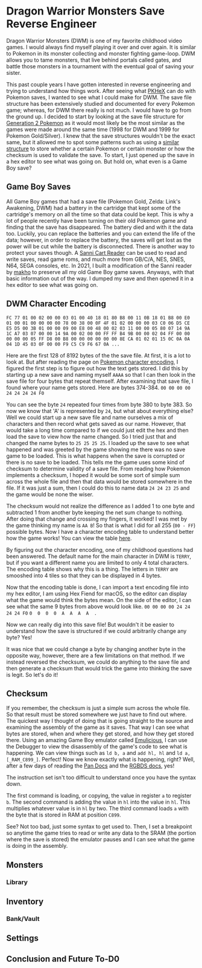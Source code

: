 # Dragon Warrior Monsters Save Reverse Engineer

Dragon Warrior Monsters (DWM) is one of my favorite childhood video games. I would always find myself playing it over and over again. It is similar to Pokemon in its monster collecting and monster fighting game-loop. DWM allows you to tame monsters, that live behind portals called gates, and battle those monsters in a tournament with the eventual goal of saving your sister. 

This past couple years I have gotten interested in reverse engineering and trying to understand how things work. After seeing what [PKHeX](https://github.com/kwsch/PKHeX) can do with Pokemon saves, I wanted to see what I could make for DWM. The save file structure has been extensively studied and documented for every Pokemon game; whereas, for DWM there really is not much. I would have to go from the ground up. I decided to start by looking at the save file structure for [Generation 2 Pokemon](https://bulbapedia.bulbagarden.net/wiki/Save_data_structure_%28Generation_II%29) as it would most likely be the most similar as the games were made around the same time (1998 for DWM and 1999 for Pokemon Gold/Silver). I knew that the save structures wouldn't be the exact same, but it allowed me to spot some patterns such as using a [similar structure](https://bulbapedia.bulbagarden.net/wiki/Save_data_structure_%28Generation_II%29#Pok.C3.A9dex_owned.2C_Pok.C3.A9dex_seen) to store whether a certain Pokemon or certain monster or how the checksum is used to validate the save. To start, I just opened up the save in a hex editor to see what was going on. But hold on, what even is a Game Boy save?


## Game Boy Saves

All Game Boy games that had a save file (Pokemon Gold, Zelda: Link's Awakening, DWM) had a battery in the cartridge that kept some of the cartridge's memory on all the time so that data could be kept. This is why a lot of people recently have been turning on their old Pokemon game and finding that the save has disappeared. The battery died and with it the data too. Luckily, you can replace the batteries and you can extend the life of the data; however, in order to replace the battery, the saves will get lost as the power will be cut while the battery is disconnected. There is another way to protect your saves though. A [Sanni Cart Reader](https://github.com/sanni/cartreader) can be used to read and write saves, read game roms, and much more from GB/C/A, NES, SNES, N64, SEGA consoles, etc. In 2021, I built a modification of the Sanni reader by [makho](https://github.com/makhowastaken/cartreader) to preserve all my old Game Boy game saves. Anyways, with that basic information out of the way. I dumped my save and then opened it in a hex editor to see what was going on.

## DWM Character Encoding

`FC 77 01 00 02 00 00 03 01 00 40 18 01 80 B8 00 11 0B 18 01 B8 00 E0 01 00 01 00 00 00 00 78 00 38 00 0F 4F 01 02 00 00 00 03 C0 06 D5 CE E5 D5 00 3B 01 00 00 09 00 E8 00 48 00 02 03 11 00 00 05 80 07 14 9A 1C A7 03 07 00 00 14 9A 00 02 00 00 FF FF B4 9B 00 00 02 04 FF 00 00 00 00 00 05 FF D8 00 B8 00 00 00 00 00 00 8E CA 01 02 01 15 0C 0A 0A 04 1D 45 03 0F 00 00 F9 C5 C9 F6 67 0A ...`

Here are the first 128 of 8192 bytes of the the save file. At first, it is a lot to look at. But after reading the page on [Pokemon character encoding](https://bulbapedia.bulbagarden.net/wiki/Character_encoding_(Generation_II)), I figured the first step is to figure out how the text gets stored. I did this by starting up a new save and naming myself `AAAA` so that I can then look in the save file for four bytes that repeat themself. After examining that save file, I found where your name gets stored. Here are bytes 374-384. `00 00 00 00 24 24 24 24 F0` 

 You can see the byte `24` repeated four times from byte 380 to byte 383. So now we know that 'A' is represented by `24`, but what about everything else? Well we could start up a new save file and name ourselves a mix of characters and then record what gets saved as our name. However, that would take a long time compared to if we could just edit the hex and then load the save to view how the name changed. So I tried just that and changed the name bytes to `25 25 25 25`. I loaded up the save to see what happened and was greeted by the game showing me there was no save game to be loaded. This is what happens when the save is corrupted or there is no save to be loaded. This tells me the game uses some kind of checksum to determine validity of a save file. From reading how Pokemon implements a checksum, I hoped it would be some sort of simple sum across the whole file and then that data would be stored somewhere in the file. If it was just a sum, then I could do this to name data  `24 24 23 25` and the game would be none the wiser. 

 The checksum would not realize the difference as I added 1 to one byte and subtracted 1 from another byte keeping the net sum change to nothing. After doing that change and crossing my fingers, it worked! I was met by the game thinking my name is `AA B`! So that is what I did for all 255 (`00 - FF`) possible bytes. Now I have a character encoding table to understand better how the game works! You can view the table [here](https://github.com/jbperr/DWM-SRAM-Data-Dive/blob/main/char_encoding.md).

By figuring out the character encoding, one of my childhood questions had been answered. The default name for the main character in DWM is `TERRY`, but if you want a different name you are limited to only 4 total characters. The encoding table shows why this is a thing. The letters in  `TERRY` are smooshed into 4 tiles so that they can be displayed in 4 bytes. 

Now that the encoding table is done, I can import a text encoding file into my hex editor, I am using Hex Fiend for macOS, so the editor can display what the game would think the bytes mean. On the side of the editor, I can see what the same 9 bytes from above would look like.
`00 00 00 00 24 24 24 24 F0`
`0  0  0  0  A  A  A  A  . `

Now we can really dig into this save file! But wouldn't it be easier to understand how the save is structured if we could arbitrarily change any byte? Yes!

It was nice that we could change a byte by changing another byte in the opposite way, however, there are a few limitations on that method. If we instead reversed the checksum, we could do anything to the save file and then generate a checksum that would trick the game into thinking the save is legit. So let's do it!
## Checksum

If you remember, the checksum is just a simple sum across the whole file. So that result must be stored somewhere we just have to find out where. The quickest way I thought of doing that is going straight to the source and examining the assembly of the game as it saves. That way I can see what bytes are stored, when and where they get stored, and how they get stored there. Using an amazing Game Boy emulator called [Emulicious](https://emulicious.net/), I can use the Debugger to view the disassembly of the game's code to see what is happening. We can view things such as `ld b, a` and `add hl, hl` and `ld a, [_RAM_C899_]`. Perfect! Now we know exactly what is happening, right? Well, after a few days of reading the [Pan Docs](https://gbdev.io/pandocs/CPU_Instruction_Set.html) and the [RGBDS docs](https://rgbds.gbdev.io/docs/v0.6.0/gbz80.7/), yes!

The instruction set isn't too difficult to understand once you have the syntax down. 

The first command is loading, or copying, the value in register `a` to register `b`. 
The second command is adding the value in `hl` into the value in `hl`. This  multiplies whatever value is in `hl` by two. 
The third command loads `a` with the byte that is stored in RAM at position `C899`. 

See? Not too bad, just some syntax to get used to. Then, I set a breakpoint so anytime the game tries to read or write any data to the SRAM (the portion where the save is stored) the emulator pauses and I can see what the game is doing in the assembly.

## Monsters

### Library

## Inventory

### Bank/Vault

## Settings

## Conclusion and Future To-D0
